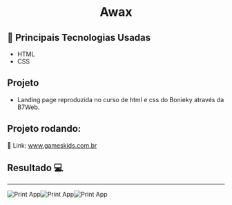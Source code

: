 <h1 align="center">Awax</h1>

## 🚀 Principais Tecnologias Usadas 
<ul>
    <li>HTML</li>
    <li>CSS</li>
</ul>

## Projeto

- Landing page reproduzida no curso de html e css do Bonieky através da B7Web.

 ## Projeto rodando:
 
 🔰 Link: <a href="https://awaxlanding.netlify.app/">www.gameskids.com.br</a>
## Resultado 💻
 <hr>
 <div style="display: flex;">
    <img src="https://i.imgur.com/c84ZrVE.png" alt="Print App">
     <hr>
    <img src="https://i.imgur.com/IcijcYa.png" alt="Print App">
     <hr>
    <img src="https://i.imgur.com/GiztH1h.png" alt="Print App">
 </div>

